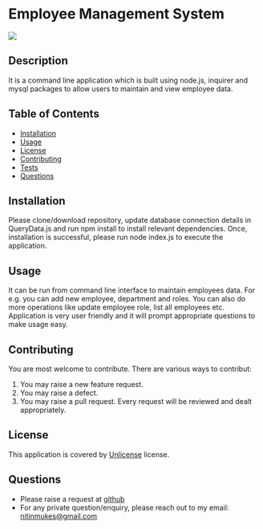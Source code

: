 # Employee Management System
[![](https://img.shields.io/badge/License-Unlicense-green)](#license)
## Description
It is a command line application which is built using node.js, inquirer and mysql packages to allow users to maintain and view employee data.
## Table of Contents
* [Installation](#installation)
* [Usage](#usage)
* [License](#license)
* [Contributing](#contributing)
* [Tests](#tests)
* [Questions](#questions)
## Installation
Please clone/download repository, update database connection details in QueryData.js and run npm install to install relevant dependencies. Once, installation is successful, please run node index.js to execute the application.
## Usage
It can be run from command line interface to maintain employees data. For e.g. you can add new employee, department and roles. You can also do more operations like update employee role, list all employees etc. Application is very user friendly and it will prompt appropriate questions to make usage easy.
## Contributing
You are most welcome to contribute. There are various ways to contribut:
1. You may raise a new feature request.
2. You may raise a defect.
3. You may raise a pull request.
Every request will be reviewed and dealt appropriately.
## License
This application is covered by [Unlicense](./LICENSE) license.
## Questions
* Please raise a request at [github](https://github.com/nitinmuk)
* For any private question/enquiry, please reach out to my email: nitinmukes@gmail.com